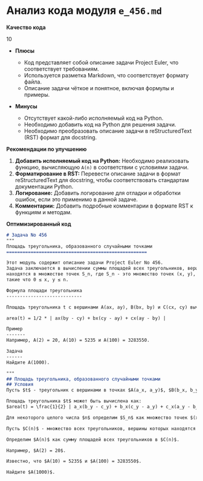 # Анализ кода модуля `e_456.md`

**Качество кода**

10
-   **Плюсы**
    -   Код представляет собой описание задачи Project Euler, что соответствует требованиям.
    -   Используется разметка Markdown, что соответствует формату файла.
    -   Описание задачи чёткое и понятное, включая формулы и примеры.

-   **Минусы**
    -   Отсутствует какой-либо исполняемый код на Python.
    -   Необходимо добавить код на Python для решения задачи.
    -   Необходимо преобразовать описание задачи в reStructuredText (RST) формат для docstring.

**Рекомендации по улучшению**

1.  **Добавить исполняемый код на Python:**
    Необходимо реализовать функцию, вычисляющую `A(n)` в соответствии с условиями задачи.
2.  **Форматирование в RST:**
    Перевести описание задачи в формат reStructuredText для docstring, чтобы соответствовать стандартам документации Python.
3.  **Логирование:**
    Добавить логирование для отладки и обработки ошибок, если это применимо в данной задаче.
4.  **Комментарии:**
    Добавить подробные комментарии в формате RST к функциям и методам.

**Оптимизированный код**
```markdown
# Задача No 456
"""
Площадь треугольника, образованного случайными точками
====================================================

Этот модуль содержит описание задачи Project Euler No 456.
Задача заключается в вычислении суммы площадей всех треугольников, вершины которых
находятся в множестве точек S_n, где S_n - это множество точек (x, y), где x и y - целые числа,
такие что 0 ≤ x, y ≤ n.

Формула площади треугольника
----------------------------

Площадь треугольника t с вершинами A(ax, ay), B(bx, by) и C(cx, cy) вычисляется по формуле:

area(t) = 1/2 * | ax(by - cy) + bx(cy - ay) + cx(ay - by) |

Пример
-------
Например, A(2) = 20, A(10) = 5235 и A(100) = 3283550.

Задача
------
Найдите A(1000).

"""
## Площадь треугольника, образованного случайными точками
## Условия
Пусть $t$ - треугольник с вершинами в точках $A(a_x, a_y)$, $B(b_x, b_y)$ и $C(c_x, c_y)$.

Площадь треугольника $t$ может быть вычислена как:
$area(t) = \frac{1}{2} | a_x(b_y - c_y) + b_x(c_y - a_y) + c_x(a_y - b_y) |$

Для некоторого целого числа $n$ определим $S_n$ как множество точек $(x,y)$, где $x$ и $y$ являются целыми числами, такими что $0 ≤ x,y ≤ n$.

Пусть $C(n)$ - множество всех треугольников, вершины которых находятся в $S_n$.

Определим $A(n)$ как сумму площадей всех треугольников в $C(n)$.

Например, $A(2) = 20$.

Известно, что $A(10) = 5235$ и $A(100) = 3283550$.

Найдите $A(1000)$.

```